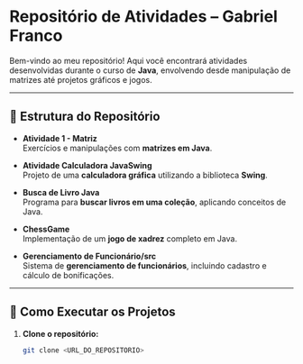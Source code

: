 # Repositório de Atividades – Gabriel Franco

Bem-vindo ao meu repositório! Aqui você encontrará atividades desenvolvidas durante o curso de **Java**, envolvendo desde manipulação de matrizes até projetos gráficos e jogos.

---

## 📂 Estrutura do Repositório

- **Atividade 1 - Matriz**  
  Exercícios e manipulações com **matrizes em Java**.

- **Atividade Calculadora JavaSwing**  
  Projeto de uma **calculadora gráfica** utilizando a biblioteca **Swing**.

- **Busca de Livro Java**  
  Programa para **buscar livros em uma coleção**, aplicando conceitos de Java.

- **ChessGame**  
  Implementação de um **jogo de xadrez** completo em Java.

- **Gerenciamento de Funcionário/src**  
  Sistema de **gerenciamento de funcionários**, incluindo cadastro e cálculo de bonificações.

---

## 🚀 Como Executar os Projetos

1. **Clone o repositório:**  
   ```bash
   git clone <URL_DO_REPOSITORIO>
